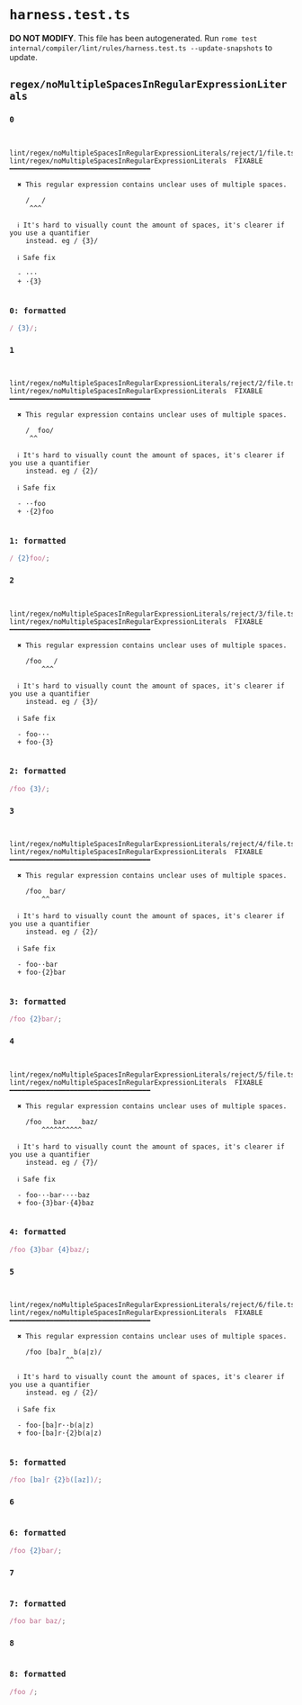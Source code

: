 # `harness.test.ts`

**DO NOT MODIFY**. This file has been autogenerated. Run `rome test internal/compiler/lint/rules/harness.test.ts --update-snapshots` to update.

## `regex/noMultipleSpacesInRegularExpressionLiterals`

### `0`

```

 lint/regex/noMultipleSpacesInRegularExpressionLiterals/reject/1/file.ts:1:1
lint/regex/noMultipleSpacesInRegularExpressionLiterals  FIXABLE  ━━━━━━━━━━━━━━━━━━━━━━━━━━━━━━━━━━━

  ✖ This regular expression contains unclear uses of multiple spaces.

    /   /
     ^^^

  ℹ It's hard to visually count the amount of spaces, it's clearer if you use a quantifier
    instead. eg / {3}/

  ℹ Safe fix

  - ···
  + ·{3}


```

### `0: formatted`

```ts
/ {3}/;

```

### `1`

```

 lint/regex/noMultipleSpacesInRegularExpressionLiterals/reject/2/file.ts:1:1
lint/regex/noMultipleSpacesInRegularExpressionLiterals  FIXABLE  ━━━━━━━━━━━━━━━━━━━━━━━━━━━━━━━━━━━

  ✖ This regular expression contains unclear uses of multiple spaces.

    /  foo/
     ^^

  ℹ It's hard to visually count the amount of spaces, it's clearer if you use a quantifier
    instead. eg / {2}/

  ℹ Safe fix

  - ··foo
  + ·{2}foo


```

### `1: formatted`

```ts
/ {2}foo/;

```

### `2`

```

 lint/regex/noMultipleSpacesInRegularExpressionLiterals/reject/3/file.ts:1:4
lint/regex/noMultipleSpacesInRegularExpressionLiterals  FIXABLE  ━━━━━━━━━━━━━━━━━━━━━━━━━━━━━━━━━━━

  ✖ This regular expression contains unclear uses of multiple spaces.

    /foo   /
        ^^^

  ℹ It's hard to visually count the amount of spaces, it's clearer if you use a quantifier
    instead. eg / {3}/

  ℹ Safe fix

  - foo···
  + foo·{3}


```

### `2: formatted`

```ts
/foo {3}/;

```

### `3`

```

 lint/regex/noMultipleSpacesInRegularExpressionLiterals/reject/4/file.ts:1:4
lint/regex/noMultipleSpacesInRegularExpressionLiterals  FIXABLE  ━━━━━━━━━━━━━━━━━━━━━━━━━━━━━━━━━━━

  ✖ This regular expression contains unclear uses of multiple spaces.

    /foo  bar/
        ^^

  ℹ It's hard to visually count the amount of spaces, it's clearer if you use a quantifier
    instead. eg / {2}/

  ℹ Safe fix

  - foo··bar
  + foo·{2}bar


```

### `3: formatted`

```ts
/foo {2}bar/;

```

### `4`

```

 lint/regex/noMultipleSpacesInRegularExpressionLiterals/reject/5/file.ts:1:4
lint/regex/noMultipleSpacesInRegularExpressionLiterals  FIXABLE  ━━━━━━━━━━━━━━━━━━━━━━━━━━━━━━━━━━━

  ✖ This regular expression contains unclear uses of multiple spaces.

    /foo   bar    baz/
        ^^^^^^^^^^

  ℹ It's hard to visually count the amount of spaces, it's clearer if you use a quantifier
    instead. eg / {7}/

  ℹ Safe fix

  - foo···bar····baz
  + foo·{3}bar·{4}baz


```

### `4: formatted`

```ts
/foo {3}bar {4}baz/;

```

### `5`

```

 lint/regex/noMultipleSpacesInRegularExpressionLiterals/reject/6/file.ts:1:10
lint/regex/noMultipleSpacesInRegularExpressionLiterals  FIXABLE  ━━━━━━━━━━━━━━━━━━━━━━━━━━━━━━━━━━━

  ✖ This regular expression contains unclear uses of multiple spaces.

    /foo [ba]r  b(a|z)/
              ^^

  ℹ It's hard to visually count the amount of spaces, it's clearer if you use a quantifier
    instead. eg / {2}/

  ℹ Safe fix

  - foo·[ba]r··b(a|z)
  + foo·[ba]r·{2}b(a|z)


```

### `5: formatted`

```ts
/foo [ba]r {2}b([az])/;

```

### `6`

```

```

### `6: formatted`

```ts
/foo {2}bar/;

```

### `7`

```

```

### `7: formatted`

```ts
/foo bar baz/;

```

### `8`

```

```

### `8: formatted`

```ts
/foo /;

```

